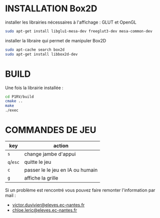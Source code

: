 # INSTALLATION Box2D
installer les librairies nécessaires à l'affichage : GLUT et OpenGL
```bash
sudo apt-get install libglu1-mesa-dev freeglut3-dev mesa-common-dev
```
installer la libraire qui permet de manipuler Box2D
```bash
sudo apt-cache search box2d
sudo apt-get install libbox2d-dev
```

# BUILD
Une fois la librairie installée :
```bash
cd P1RV/build
cmake ..
make
./exec
```

# COMMANDES DE JEU
key  | action
--|--
`s`  |  change jambe d'appui
`q`/`esc`  |  quitte le jeu
`c`  |  passer le le jeu en IA ou humain
`g`  | affiche la grille

Si un problème est rencontré vous pouvez faire remonter l'information par mail :
 - victor.duvivier@eleves.ec-nantes.fr
 - chloe.leric@eleves.ec-nantes.fr

